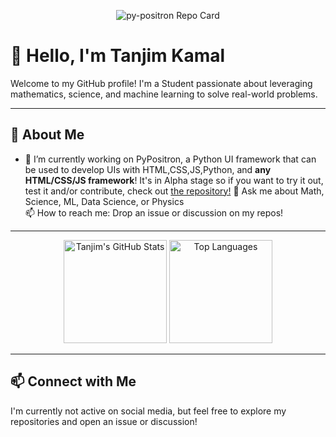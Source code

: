 <p align="center">
  <img src="https://github-readme-stats.vercel.app/api/pin/?username=itzmetanjim&repo=py-positron&theme=ambient_gradient&show_owner=true" alt="py-positron Repo Card"/>
</p>

# 👋 Hello, I'm Tanjim Kamal

Welcome to my GitHub profile! I'm a Student passionate about leveraging mathematics, science, and machine learning to solve real-world problems.

---

## 🚀 About Me
- 🔭 I’m currently working on PyPositron, a Python UI framework that can be used to develop UIs with HTML,CSS,JS,Python, and **any HTML/CSS/JS framework**! It's in Alpha stage so if you want to try it out, test it and/or contribute, check out [the repository!](itzmetanjim/py-positron)
💬 Ask me about Math, Science, ML, Data Science, or Physics  
📫 How to reach me: Drop an issue or discussion on my repos!  

---

<p align="center">
  <img src="https://github-readme-stats.vercel.app/api?username=itzmetanjim&show_icons=true&theme=ambient_gradient&hide_rank=true&include_all_commits=true&hide_title=true" alt="Tanjim's GitHub Stats" height="165"/>
  <img src="https://github-readme-stats.vercel.app/api/top-langs/?username=itzmetanjim&langs_count=8&theme=ambient_gradient&layout=compact" alt="Top Languages" height="165"/>
</p>

---

## 📫 Connect with Me
I'm currently not active on social media, but feel free to explore my repositories and open an issue or discussion!
